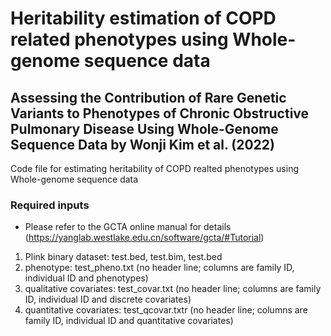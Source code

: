 # Heritability estimation of COPD related phenotypes using Whole-genome sequence data


## Assessing the Contribution of Rare Genetic Variants to Phenotypes of Chronic Obstructive Pulmonary Disease Using Whole-Genome Sequence Data by Wonji Kim et al. (2022)


Code file for estimating heritability of COPD realted phenotypes using Whole-genome sequence data

### Required inputs
- Please refer to the GCTA online manual for details (https://yanglab.westlake.edu.cn/software/gcta/#Tutorial)
1. Plink binary dataset: test.bed, test.bim, test.bed
2. phenotype: test_pheno.txt (no header line; columns are family ID, individual ID and phenotypes)
3. qualitative covariates: test_covar.txt (no header line; columns are family ID, individual ID and discrete covariates)
4. quantitative covariates: test_qcovar.txtr (no header line; columns are family ID, individual ID and quantitative covariates)
